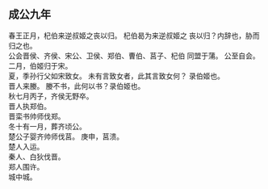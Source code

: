 ## 成公九年
春王正月，杞伯来逆叔姬之丧以归。 杞伯曷为来逆叔姬之
丧以归？内辞也，胁而归之也。  
公会晋侯、齐侯、宋公、卫侯、郑伯、曹伯、莒子、杞伯
同盟于蒲。 公至自会。  
二月，伯姬归于宋。  
夏，季孙行父如宋致女。 未有言致女者，此其言致女何？
录伯姬也。  
晋人来媵。 媵不书，此何以书？录伯姬也。  
秋七月丙子，齐侯无野卒。  
晋人执郑伯。  
晋栾书帅师伐郑。  
冬十有一月，葬齐顷公。  
楚公子婴齐帅师伐莒。 庚申，莒溃。  
楚人入运。  
秦人、白狄伐晋。  
郑人围许。  
城中城。  


